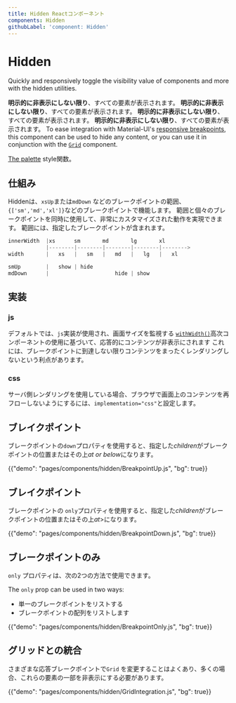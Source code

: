 ```yaml
---
title: Hidden Reactコンポーネント
components: Hidden
githubLabel: 'component: Hidden'
---
```


# Hidden

<p class="description">Quickly and responsively toggle the visibility value of components and more with the hidden utilities.</p>

**明示的に非表示にしない限り**、すべての要素が表示されます。 **明示的に非表示にしない限り**、すべての要素が表示されます。 **明示的に非表示にしない限り**、すべての要素が表示されます。 **明示的に非表示にしない限り**、すべての要素が表示されます。 To ease integration with Material-UI's [responsive breakpoints](/customization/breakpoints/), this component can be used to hide any content, or you can use it in conjunction with the [`Grid`](/components/grid/) component.

[The palette](/system/palette/) style関数。

## 仕組み

Hiddenは、`xsUp`または`mdDown` などのブレークポイントの範囲、 `{['sm','md','xl']}`などのブレークポイントで機能します。 範囲と個々のブレークポイントを同時に使用して、非常にカスタマイズされた動作を実現できます。 範囲には、指定したブレークポイントが含まれます。

```js
innerWidth  |xs      sm       md       lg       xl
            |--------|--------|--------|--------|-------->
width       |   xs   |   sm   |   md   |   lg   |   xl

smUp        |   show | hide
mdDown      |                     hide | show

```

## 実装

### js

デフォルトでは、`js`実装が使用され、画面サイズを監視する [`withWidth()`](/customization/breakpoints/#withwidth)高次コンポーネントの使用に基づいて、応答的にコンテンツが非表示にされます これには、ブレークポイントに到達しない限りコンテンツをまったくレンダリングしないという利点があります。

### css

サーバ側レンダリングを使用している場合、ブラウザで画面上のコンテンツを再フローしないようにするには、`implementation="css"`と設定します。

## ブレイクポイント

ブレークポイントの`down`プロパティを使用すると、指定した*children*がブレークポイントの位置またはその上*at or below*になります。

{{"demo": "pages/components/hidden/BreakpointUp.js", "bg": true}}

## ブレイクポイント

ブレークポイントの `only`プロパティを使用すると、指定した*children*がブレークポイントの位置またはその上*at*>になります。

{{"demo": "pages/components/hidden/BreakpointDown.js", "bg": true}}

## ブレークポイントのみ

`only` プロパティは、次の2つの方法で使用できます。

The `only` prop can be used in two ways:

- 単一のブレークポイントをリストする
- ブレークポイントの配列をリストします

{{"demo": "pages/components/hidden/BreakpointOnly.js", "bg": true}}

## グリッドとの統合

さまざまな応答ブレークポイントで`Grid` を変更することはよくあり、多くの場合、これらの要素の一部を非表示にする必要があります。

{{"demo": "pages/components/hidden/GridIntegration.js", "bg": true}}
